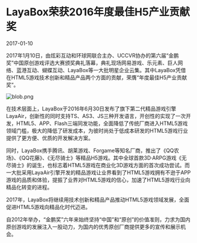 # LayaBox荣获2016年度最佳H5产业贡献奖

2017-01-10 

2017年1月10日，由炫彩互动和环球网联合主办、UCCVR协办的第六届“金鹏奖”中国原创游戏评选大赛颁奖典礼落幕，典礼现场网易游戏、乐元素、巨人网络、蓝港互动、蝴蝶互动、LayaBox等一大批明星企业云集。其中LayaBox凭借在HTML5游戏技术创新和精品产品两个方面的贡献，荣膺“年度最佳H5产业贡献奖”。

![blob.png](http://www.layabox.com/uploadfile/image/20170118/1484706484582074.png)

在技术层面上，LayaBox于2016年6月30日发布了旗下第二代精品游戏引擎LayaAir，创新性的同时支持TS、AS3、JS三种开发语言，开创性的实现了一次开发，HTML5、APP、Flash三端同发功能，全面降低了传统厂商进入HTML5游戏领域门槛，极大的降低了研发成本，为彼时尚处于低成本研发的HTML5游戏行业提供了更方便、优质的开发解决方案。

同时，LayaBox携手腾讯、胡莱游戏、Forgame等知名厂商，推出了《QQ农场》、《QQ花藤》、《无尽骑士》等精品H5游戏。其中全球首款3D·ARPG游戏《无尽骑士》的诞生，也标志着HTML5游戏在商业化3D游戏方面的首次成功尝试。而一大批采用LayaAir引擎开发的精品游戏让业界看到了HTML5游戏拥有不逊于APP游戏的品质和体验，提振了业界对HTML5游戏的信心，加速了HTML5游戏行业向精品化转变的进程。

2017年，LayaBox将继续用技术创新和精品产品推动HTML5游戏领域发展，全面促进HTML5游戏向精品化时代迈进。

自2012年举办，“金鹏奖”六年来始终坚持“中国”和“原创”的价值准则，力求为国内原创游戏的发展注入一股动力，为国内的优秀原创厂商提供更多的宣传和展示机会。